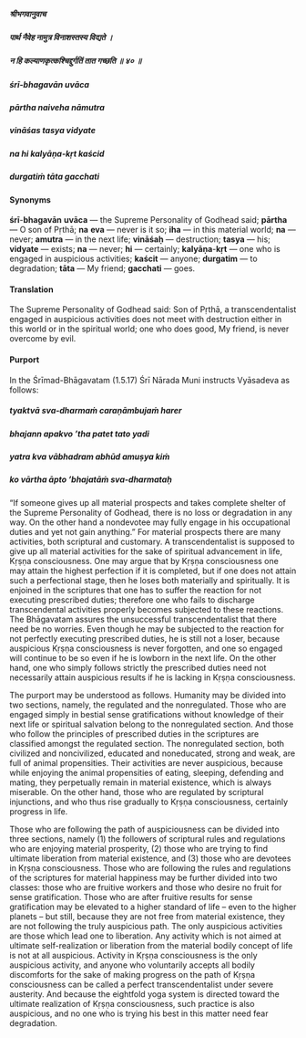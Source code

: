 ##### श्रीभगवानुवाच
##### पार्थ नैवेह नामुत्र विनाशस्तस्य विद्यते ।
##### न हि कल्याणकृत्कश्चिद्दुर्गतिं तात गच्छति ॥ ४० ॥

##### śrī-bhagavān uvāca
##### pārtha naiveha nāmutra
##### vināśas tasya vidyate
##### na hi kalyāṇa-kṛt kaścid
##### durgatiṁ tāta gacchati

#### Synonyms

**śrī**-**bhagavān** **uvāca** — the Supreme Personality of Godhead said; **pārtha** — O son of Pṛthā; **na** **eva** — never is it so; **iha** — in this material world; **na** — never; **amutra** — in the next life; **vināśaḥ** — destruction; **tasya** — his; **vidyate** — exists; **na** — never; **hi** — certainly; **kalyāṇa**-**kṛt** — one who is engaged in auspicious activities; **kaścit** — anyone; **durgatim** — to degradation; **tāta** — My friend; **gacchati** — goes.

#### Translation

The Supreme Personality of Godhead said: Son of Pṛthā, a transcendentalist engaged in auspicious activities does not meet with destruction either in this world or in the spiritual world; one who does good, My friend, is never overcome by evil.

#### Purport

In the Śrīmad-Bhāgavatam (1.5.17) Śrī Nārada Muni instructs Vyāsadeva as follows:

##### tyaktvā sva-dharmaṁ caraṇāmbujaṁ harer
##### bhajann apakvo ’tha patet tato yadi
##### yatra kva vābhadram abhūd amuṣya kiṁ
##### ko vārtha āpto ’bhajatāṁ sva-dharmataḥ

“If someone gives up all material prospects and takes complete shelter of the Supreme Personality of Godhead, there is no loss or degradation in any way. On the other hand a nondevotee may fully engage in his occupational duties and yet not gain anything.” For material prospects there are many activities, both scriptural and customary. A transcendentalist is supposed to give up all material activities for the sake of spiritual advancement in life, Kṛṣṇa consciousness. One may argue that by Kṛṣṇa consciousness one may attain the highest perfection if it is completed, but if one does not attain such a perfectional stage, then he loses both materially and spiritually. It is enjoined in the scriptures that one has to suffer the reaction for not executing prescribed duties; therefore one who fails to discharge transcendental activities properly becomes subjected to these reactions. The Bhāgavatam assures the unsuccessful transcendentalist that there need be no worries. Even though he may be subjected to the reaction for not perfectly executing prescribed duties, he is still not a loser, because auspicious Kṛṣṇa consciousness is never forgotten, and one so engaged will continue to be so even if he is lowborn in the next life. On the other hand, one who simply follows strictly the prescribed duties need not necessarily attain auspicious results if he is lacking in Kṛṣṇa consciousness.

The purport may be understood as follows. Humanity may be divided into two sections, namely, the regulated and the nonregulated. Those who are engaged simply in bestial sense gratifications without knowledge of their next life or spiritual salvation belong to the nonregulated section. And those who follow the principles of prescribed duties in the scriptures are classified amongst the regulated section. The nonregulated section, both civilized and noncivilized, educated and noneducated, strong and weak, are full of animal propensities. Their activities are never auspicious, because while enjoying the animal propensities of eating, sleeping, defending and mating, they perpetually remain in material existence, which is always miserable. On the other hand, those who are regulated by scriptural injunctions, and who thus rise gradually to Kṛṣṇa consciousness, certainly progress in life.

Those who are following the path of auspiciousness can be divided into three sections, namely (1) the followers of scriptural rules and regulations who are enjoying material prosperity, (2) those who are trying to find ultimate liberation from material existence, and (3) those who are devotees in Kṛṣṇa consciousness. Those who are following the rules and regulations of the scriptures for material happiness may be further divided into two classes: those who are fruitive workers and those who desire no fruit for sense gratification. Those who are after fruitive results for sense gratification may be elevated to a higher standard of life – even to the higher planets – but still, because they are not free from material existence, they are not following the truly auspicious path. The only auspicious activities are those which lead one to liberation. Any activity which is not aimed at ultimate self-realization or liberation from the material bodily concept of life is not at all auspicious. Activity in Kṛṣṇa consciousness is the only auspicious activity, and anyone who voluntarily accepts all bodily discomforts for the sake of making progress on the path of Kṛṣṇa consciousness can be called a perfect transcendentalist under severe austerity. And because the eightfold yoga system is directed toward the ultimate realization of Kṛṣṇa consciousness, such practice is also auspicious, and no one who is trying his best in this matter need fear degradation.